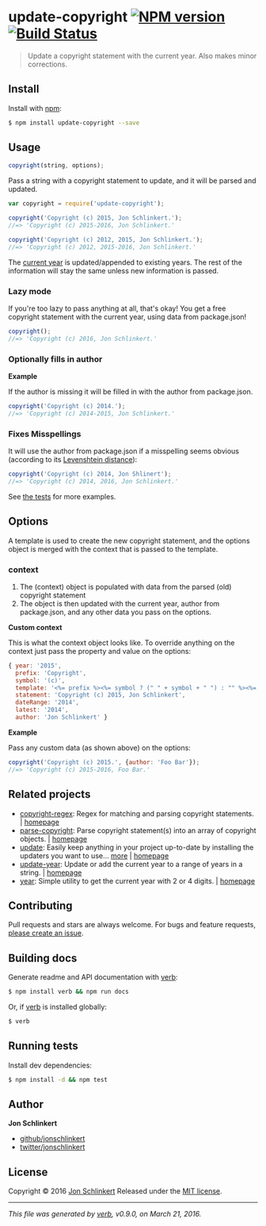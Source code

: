 # update-copyright [![NPM version](https://img.shields.io/npm/v/update-copyright.svg)](https://www.npmjs.com/package/update-copyright) [![Build Status](https://img.shields.io/travis/jonschlinkert/update-copyright.svg)](https://travis-ci.org/jonschlinkert/update-copyright)

> Update a copyright statement with the current year. Also makes minor corrections.

## Install

Install with [npm](https://www.npmjs.com/):

```sh
$ npm install update-copyright --save
```

## Usage

```js
copyright(string, options);
```

Pass a string with a copyright statement to update, and it will be parsed and updated.

```js
var copyright = require('update-copyright');

copyright('Copyright (c) 2015, Jon Schlinkert.');
//=> 'Copyright (c) 2015-2016, Jon Schlinkert.'

copyright('Copyright (c) 2012, 2015, Jon Schlinkert.');
//=> 'Copyright (c) 2012, 2015-2016, Jon Schlinkert.'
```

The [current year](https://github.com/jonschlinkert/update-year) is updated/appended to existing years. The rest of the information will stay the same unless new information is passed.

### Lazy mode

If you're too lazy to pass anything at all, that's okay! You get a free copyright statement with the current year, using data from package.json!

```js
copyright();
//=> 'Copyright (c) 2016, Jon Schlinkert.'
```

### Optionally fills in author

**Example**

If the author is missing it will be filled in with the author from package.json.

```js
copyright('Copyright (c) 2014.');
//=> 'Copyright (c) 2014-2015, Jon Schlinkert.'
```

### Fixes Misspellings

It will use the author from package.json if a misspelling seems obvious (according to its [Levenshtein distance](https://en.wikipedia.org/wiki/Levenshtein_distance)):

```js
copyright('Copyright (c) 2014, Jon Shlinert');
//=> 'Copyright (c) 2014, 2016, Jon Schlinkert.'
```

See [the tests](./tests.js) for more examples.

## Options

A template is used to create the new copyright statement, and the options object is merged with the context that is passed to the template.

### context

1. The (context) object is populated with data from the parsed (old) copyright statement
2. The object is then updated with the current year, author from package.json, and any other data you pass on the options.

**Custom context**

This is what the context object looks like. To override anything on the context just pass the property and value on the options:

```js
{ year: '2015',
  prefix: 'Copyright',
  symbol: '(c)',
  template: '<%= prefix %><%= symbol ? (" " + symbol + " ") : "" %><%= years %>, <%= authors %>.',
  statement: 'Copyright (c) 2015, Jon Schlinkert',
  dateRange: '2014',
  latest: '2014',
  author: 'Jon Schlinkert' }
```

**Example**

Pass any custom data (as shown above) on the options:

```js
copyright('Copyright (c) 2015.', {author: 'Foo Bar'});
//=> 'Copyright (c) 2015-2016, Foo Bar.'
```

## Related projects

* [copyright-regex](https://www.npmjs.com/package/copyright-regex): Regex for matching and parsing copyright statements. | [homepage](https://github.com/regexps/copyright-regex)
* [parse-copyright](https://www.npmjs.com/package/parse-copyright): Parse copyright statement(s) into an array of copyright objects. | [homepage](https://github.com/jonschlinkert/parse-copyright)
* [update](https://www.npmjs.com/package/update): Easily keep anything in your project up-to-date by installing the updaters you want to use… [more](https://www.npmjs.com/package/update) | [homepage](https://github.com/update/update)
* [update-year](https://www.npmjs.com/package/update-year): Update or add the current year to a range of years in a string. | [homepage](https://github.com/jonschlinkert/update-year)
* [year](https://www.npmjs.com/package/year): Simple utility to get the current year with 2 or 4 digits. | [homepage](https://github.com/jonschlinkert/year)

## Contributing

Pull requests and stars are always welcome. For bugs and feature requests, [please create an issue](https://github.com/jonschlinkert/update-copyright/issues/new).

## Building docs

Generate readme and API documentation with [verb](https://github.com/verbose/verb):

```sh
$ npm install verb && npm run docs
```

Or, if [verb](https://github.com/verbose/verb) is installed globally:

```sh
$ verb
```

## Running tests

Install dev dependencies:

```sh
$ npm install -d && npm test
```

## Author

**Jon Schlinkert**

* [github/jonschlinkert](https://github.com/jonschlinkert)
* [twitter/jonschlinkert](http://twitter.com/jonschlinkert)

## License

Copyright © 2016 [Jon Schlinkert](https://github.com/jonschlinkert)
Released under the [MIT license](https://github.com/jonschlinkert/update-copyright/blob/master/LICENSE).

***

_This file was generated by [verb](https://github.com/verbose/verb), v0.9.0, on March 21, 2016._